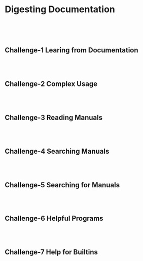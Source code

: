 # Digesting Documentation
<br><br><br>

## Challenge-1 Learing from Documentation
<br><br>

## Challenge-2 Complex Usage
<br><br>

## Challenge-3 Reading Manuals
<br><br>

## Challenge-4 Searching Manuals
<br><br>

## Challenge-5 Searching for Manuals
<br><br>

## Challenge-6 Helpful Programs
<br><br>

## Challenge-7 Help for Builtins
<br><br> 